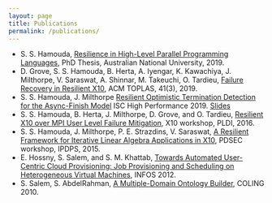 ```yaml
---
layout: page
title: Publications
permalink: /publications/
---
```

- S. S. Hamouda, [Resilience in High-Level Parallel Programming Languages](https://openresearch-repository.anu.edu.au/handle/1885/164137), PhD Thesis, Australian National University, 2019.
- D. Grove, S. S. Hamouda, B. Herta, A. Iyengar, K. Kawachiya, J. Milthorpe, V. Saraswat, A. Shinnar, M. Takeuchi, O. Tardieu, [Failure Recovery in Resilient X10](https://dl.acm.org/citation.cfm?id=3332372), ACM TOPLAS, 41(3), 2019.
- S. S. Hamouda, J. Milthorpe [Resilient Optimistic Termination Detection for the Async-Finish Model](papers/Hamouda2019_ISC_HPC.pdf) ISC High Performance 2019. [Slides](papers/ISC19_OptFinish_Pres.pdf)
- S. S. Hamouda, B. Herta, J. Milthorpe, D. Grove, and O. Tardieu, [Resilient X10 over MPI User Level Failure Mitigation](https://dl.acm.org/citation.cfm?id=2931030), X10 workshop, PLDI, 2016.
- S. S. Hamouda, J. Milthorpe, P. E. Strazdins, V. Saraswat, [A Resilient Framework for Iterative Linear Algebra Applications in X10](http://ieeexplore.ieee.org/abstract/document/7284416/), PDSEC workshop, IPDPS, 2015.
- E. Hossny, S. Salem, and S. M. Khattab, [Towards Automated User-Centric Cloud Provisioning: Job Provisioning and Scheduling on Heterogeneous Virtual Machines](http://ieeexplore.ieee.org/abstract/document/6236557/), INFOS 2012.
- S. Salem, S. AbdelRahman, [A Multiple-Domain Ontology Builder](https://dl.acm.org/citation.cfm?id=1873890), COLING 2010.

